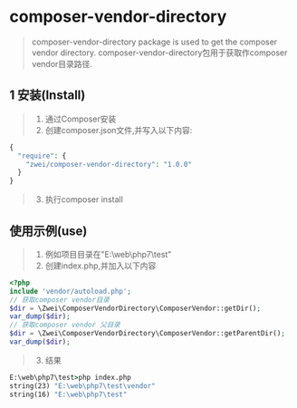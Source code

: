 # composer-vendor-directory

> composer-vendor-directory  package is used to get the composer vendor directory.
> composer-vendor-directory包用于获取作composer vendor目录路径.


## 1 安装(Install)
> 1. 通过Composer安装
> 2. 创建composer.json文件,并写入以下内容:

```php
{
  "require": {
    "zwei/composer-vendor-directory": "1.0.0"
  }
}
```
> 3. 执行composer install

## 使用示例(use)
> 1. 例如项目目录在"E:\web\php7\test"
> 2. 创建index.php,并加入以下内容

```php
<?php
include 'vendor/autoload.php';
// 获取composer vendor目录
$dir = \Zwei\ComposerVendorDirectory\ComposerVendor::getDir();
var_dump($dir);
// 获取composer vendor 父目录
$dir = \Zwei\ComposerVendorDirectory\ComposerVendor::getParentDir();
var_dump($dir);
```

> 3. 结果
```cmd
E:\web\php7\test>php index.php
string(23) "E:\web\php7\test\vendor"
string(16) "E:\web\php7\test"
```

